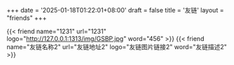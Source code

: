 +++
date = '2025-01-18T01:22:01+08:00'
draft = false
title = '友链'
layout = "friends"
+++

{{< friend name="1231" url="1231" logo="http://127.0.0.1:1313/img/GSBP.jpg" word="456" >}}
{{< friend name="友链名称2" url="友链地址2" logo="友链图片链接2" word="友链描述2" >}}

